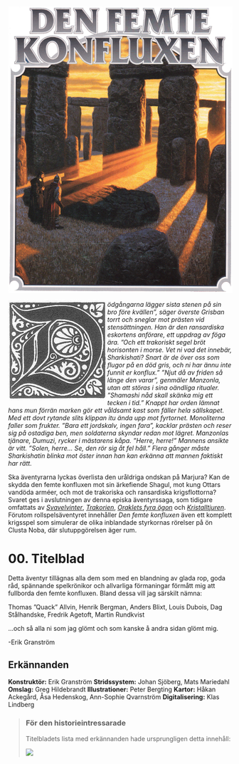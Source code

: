 <title>Den femte konfluxen</title>

![](00.omslag.jpg)

<img style="float: left;" src="00.anfang.jpg">*ödgångarna lägger sista stenen på sin bro före kvällen”, säger överste Grisban torrt och sneglar mot prästen vid stensättningen. Han är den ransardiska eskortens anförare, ett uppdrag av föga ära. ”Och ett trakoriskt segel bröt horisonten i morse. Vet ni vad det innebär, Sharkishati? Snart är de över oss som flugor på en död gris, och ni har ännu inte funnit er konflux.” ”Njut då av friden så länge den varar”, genmäler Manzonla, utan att störas i sina oändliga ritualer. ”Shamashi nåd skall skänka mig ett tecken i tid.” Knappt har orden lämnat hans mun förrän marken gör ett våldsamt kast som fäller hela sällskapet. Med ett dovt rytande slits klippan itu ända upp mot fyrtornet. Monoliterna faller som frukter. ”Bara ett jordskalv, ingen fara”, kacklar prästen och reser sig på ostadiga ben, men soldaterna skyndar redan mot lägret. Manzonlas tjänare, Dumuzi, rycker i mästarens kåpa. ”Herre, herre!” Mannens ansikte är vitt. ”Solen, herre... Se, den rör sig åt fel håll.” Flera gånger måste Sharkishatin blinka mot öster innan han kan erkänna att mannen faktiskt har rätt.*

Ska äventyrarna lyckas överlista den uråldriga ondskan på Marjura? Kan de skydda den femte konfluxen mot sin ärkefiende Shagul, mot kung Ottars vandöda arméer, och mot de trakoriska och ransardiska krigsflottorna? Svaret ges i avslutningen av denna episka äventyrssaga, som tidigare omfattats av [*Svavelvinter*](../svavelvinter/00.titelblad.html), [*Trakorien*](../trakorien/00.titelblad.html), [*Oraklets fyra ögon*](../oraklets_fyra_ögon/00.titelblad.html) och [*Kristalltjuren*](../kristalltjuren/00.titelblad.html). Förutom rollspelsäventyret innehåller *Den femte konfluxen* även ett komplett krigsspel som simulerar de olika inblandade styrkornas rörelser på ön Clusta Noba, där slutuppgörelsen äger rum.

# 00. Titelblad

Detta äventyr tillägnas alla dem som med en blandning av glada rop, goda råd, spännande spelkrönikor och allvarliga förmaningar förmått mig att fullborda den femte konfluxen. Bland dessa vill jag särskilt nämna:

Thomas ”Quack” Allvin, Henrik Bergman, Anders Blixt, Louis Dubois, Dag Stålhandske, Fredrik Agetoft, Martin Rundkvist

...och så alla ni som jag glömt och som kanske å andra sidan glömt mig.

-Erik Granström

## Erkännanden

**Konstruktör:** Erik Granström
**Stridssystem:** Johan Sjöberg, Mats Mariedahl
**Omslag:** Greg Hildebrandt
**Illustrationer:** Peter Bergting
**Kartor:** Håkan Ackegård, Åsa Hedenskog, Ann-Sophie Qvarnström
**Digitalisering:** Klas Lindberg

> ### För den historieintressarade
> 
> Titelbladets lista med erkännanden hade ursprungligen detta innehåll:
> 
> ![](00.historiska_erkännanden.jpg)
